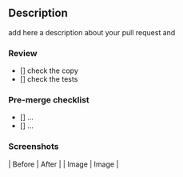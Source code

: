 ## Description

add here a description about your pull request and

### Review

- [] check the copy
- [] check the tests

### Pre-merge checklist

- [] ...
- [] ...

### Screenshots
| Before | After |
| Image | Image |